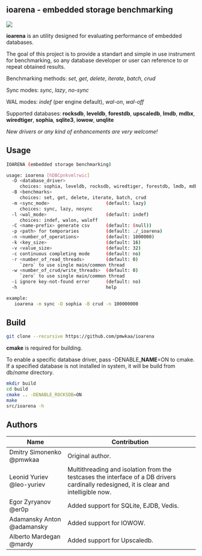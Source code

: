 
**ioarena** - embedded storage benchmarking
-------------------------------------------

<img src="https://travis-ci.org/pmwkaa/ioarena.svg?branch=master" />

**ioarena** is an utility designed for evaluating performance
of embedded databases.

The goal of this project is to provide a standart and simple
in use instrument for benchmarking, so any database developer or user
can reference to or repeat obtained results.

Benchmarking methods: *set*, *get*, *delete*, *iterate*, *batch*, *crud*

Sync modes: *sync*, *lazy*, *no-sync*

WAL modes: *indef* (per engine default), *wal-on*, *wal-off*

Supported databases: **rocksdb**, **leveldb**, **forestdb**, **upscaledb**, **lmdb**,
**mdbx**, **wiredtiger**, **sophia**, **sqlite3**, **iowow**, **unqlite**

*New drivers or any kind of enhancements are very welcome!*

Usage
-----

```sh
IOARENA (embedded storage benchmarking)

usage: ioarena [hDBCpnkvmlrwic]
  -D <database_driver>
     choices: sophia, leveldb, rocksdb, wiredtiger, forestdb, lmdb, mdbx, sqlite3, iowow, dummy
  -B <benchmarks>
     choices: set, get, delete, iterate, batch, crud
  -m <sync_mode>                     (default: lazy)
     choices: sync, lazy, nosync
  -l <wal_mode>                      (default: indef)
     choices: indef, walon, waloff
  -C <name-prefix> generate csv      (default: (null))
  -p <path> for temporaries          (default: ./_ioarena)
  -n <number_of_operations>          (default: 1000000)
  -k <key_size>                      (default: 16)
  -v <value_size>                    (default: 32)
  -c continuous completing mode      (default: no)
  -r <number_of_read_threads>        (default: 0)
     `zero` to use single main/common thread
  -w <number_of_crud/write_threads>  (default: 0)
     `zero` to use single main/common thread
  -i ignore key-not-found error      (default: no)
  -h                                 help

example:
   ioarena -m sync -D sophia -B crud -n 100000000
```

Build
-----

```sh
git clone --recursive https://github.com/pmwkaa/ioarena
```

**cmake** is required for building.

To enable a specific database driver, pass -DENABLE\_**NAME**=ON to cmake.
If a specified database is not installed in system, it will be build from db/*name* directory.

```sh
mkdir build
cd build
cmake .. -DENABLE_ROCKSDB=ON
make
src/ioarena -h
```

Authors
-------

| Name | Contribution |
|---|---|
| Dmitry Simonenko @pmwkaa | Original author. |
| Leonid Yuriev @leo-yuriev | Multithreading and isolation from the testcases the interface of a DB drivers cardinally redesigned, it is clear and intelligible now. |
| Egor Zyryanov @er0p | Added support for SQLite, EJDB, Vedis. |
| Adamansky Anton @adamansky | Added support for IOWOW. |
| Alberto Mardegan @mardy | Added support for Upscaledb. |
